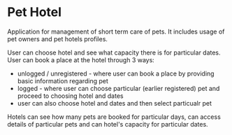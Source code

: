 # Pet Hotel
Application for management of short term care of pets. It includes usage of pet owners and pet hotels profiles.

User can choose hotel and see what capacity there is for particular dates. User can book a place at the hotel through 3 ways:
* unlogged / unregistered - where user can book a place by providing basic information regarding pet
* logged - where user can choose particular (earlier registered) pet and proceed to choosing hotel and dates
* user can also choose hotel and dates and then select particualr pet

Hotels can see how many pets are booked for particular days, can access details of particular pets and can hotel's capacity for particular dates.
